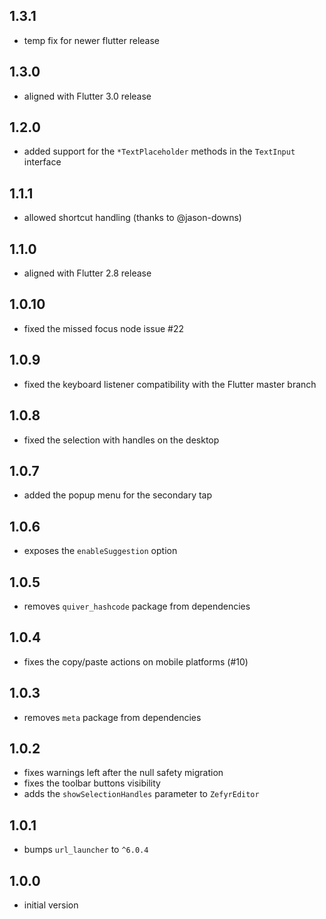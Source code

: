 ## 1.3.1

* temp fix for newer flutter release

## 1.3.0

* aligned with Flutter 3.0 release

## 1.2.0

* added support for the `*TextPlaceholder` methods in the `TextInput` interface

## 1.1.1

* allowed shortcut handling (thanks to @jason-downs)

## 1.1.0

* aligned with Flutter 2.8 release

## 1.0.10

* fixed the missed focus node issue #22

## 1.0.9

* fixed the keyboard listener compatibility with the Flutter master branch

## 1.0.8

* fixed the selection with handles on the desktop

## 1.0.7

* added the popup menu for the secondary tap

## 1.0.6

* exposes the `enableSuggestion` option

## 1.0.5

* removes `quiver_hashcode` package from dependencies

## 1.0.4

* fixes the copy/paste actions on mobile platforms (#10)

## 1.0.3

* removes `meta` package from dependencies

## 1.0.2

* fixes warnings left after the null safety migration
* fixes the toolbar buttons visibility
* adds the `showSelectionHandles` parameter to `ZefyrEditor`

## 1.0.1

* bumps `url_launcher` to `^6.0.4`

## 1.0.0

* initial version